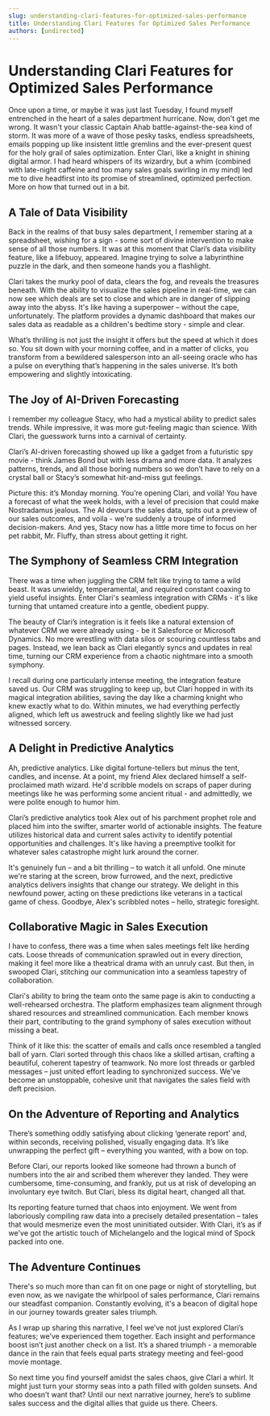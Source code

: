 ```yaml
---
slug: understanding-clari-features-for-optimized-sales-performance
title: Understanding Clari Features for Optimized Sales Performance
authors: [undirected]
---
```



# Understanding Clari Features for Optimized Sales Performance

Once upon a time, or maybe it was just last Tuesday, I found myself entrenched in the heart of a sales department hurricane. Now, don't get me wrong. It wasn't your classic Captain Ahab battle-against-the-sea kind of storm. It was more of a wave of those pesky tasks, endless spreadsheets, emails popping up like insistent little gremlins and the ever-present quest for the holy grail of sales optimization. Enter Clari, like a knight in shining digital armor. I had heard whispers of its wizardry, but a whim (combined with late-night caffeine and too many sales goals swirling in my mind) led me to dive headfirst into its promise of streamlined, optimized perfection. More on how that turned out in a bit.

## A Tale of Data Visibility

Back in the realms of that busy sales department, I remember staring at a spreadsheet, wishing for a sign - some sort of divine intervention to make sense of all those numbers. It was at this moment that Clari’s data visibility feature, like a lifebuoy, appeared. Imagine trying to solve a labyrinthine puzzle in the dark, and then someone hands you a flashlight.

Clari takes the murky pool of data, clears the fog, and reveals the treasures beneath. With the ability to visualize the sales pipeline in real-time, we can now see which deals are set to close and which are in danger of slipping away into the abyss. It's like having a superpower – without the cape, unfortunately. The platform provides a dynamic dashboard that makes our sales data as readable as a children's bedtime story - simple and clear.

What’s thrilling is not just the insight it offers but the speed at which it does so. You sit down with your morning coffee, and in a matter of clicks, you transform from a bewildered salesperson into an all-seeing oracle who has a pulse on everything that’s happening in the sales universe. It’s both empowering and slightly intoxicating.

## The Joy of AI-Driven Forecasting

I remember my colleague Stacy, who had a mystical ability to predict sales trends. While impressive, it was more gut-feeling magic than science. With Clari, the guesswork turns into a carnival of certainty.

Clari’s AI-driven forecasting showed up like a gadget from a futuristic spy movie - think James Bond but with less drama and more data. It analyzes patterns, trends, and all those boring numbers so we don’t have to rely on a crystal ball or Stacy’s somewhat hit-and-miss gut feelings.

Picture this: it’s Monday morning. You’re opening Clari, and voilà! You have a forecast of what the week holds, with a level of precision that could make Nostradamus jealous. The AI devours the sales data, spits out a preview of our sales outcomes, and voila - we're suddenly a troupe of informed decision-makers. And yes, Stacy now has a little more time to focus on her pet rabbit, Mr. Fluffy, than stress about getting it right.

## The Symphony of Seamless CRM Integration

There was a time when juggling the CRM felt like trying to tame a wild beast. It was unwieldy, temperamental, and required constant coaxing to yield useful insights. Enter Clari's seamless integration with CRMs - it's like turning that untamed creature into a gentle, obedient puppy.

The beauty of Clari’s integration is it feels like a natural extension of whatever CRM we were already using - be it Salesforce or Microsoft Dynamics. No more wrestling with data silos or scouring countless tabs and pages. Instead, we lean back as Clari elegantly syncs and updates in real time, turning our CRM experience from a chaotic nightmare into a smooth symphony.

I recall during one particularly intense meeting, the integration feature saved us. Our CRM was struggling to keep up, but Clari hopped in with its magical integration abilities, saving the day like a charming knight who knew exactly what to do. Within minutes, we had everything perfectly aligned, which left us awestruck and feeling slightly like we had just witnessed sorcery.

## A Delight in Predictive Analytics

Ah, predictive analytics. Like digital fortune-tellers but minus the tent, candles, and incense. At a point, my friend Alex declared himself a self-proclaimed math wizard. He'd scribble models on scraps of paper during meetings like he was performing some ancient ritual - and admittedly, we were polite enough to humor him.

Clari’s predictive analytics took Alex out of his parchment prophet role and placed him into the swifter, smarter world of actionable insights. The feature utilizes historical data and current sales activity to identify potential opportunities and challenges. It's like having a preemptive toolkit for whatever sales catastrophe might lurk around the corner.

It's genuinely fun – and a bit thrilling – to watch it all unfold. One minute we're staring at the screen, brow furrowed, and the next, predictive analytics delivers insights that change our strategy. We delight in this newfound power, acting on these predictions like veterans in a tactical game of chess. Goodbye, Alex's scribbled notes – hello, strategic foresight.

## Collaborative Magic in Sales Execution

I have to confess, there was a time when sales meetings felt like herding cats. Loose threads of communication sprawled out in every direction, making it feel more like a theatrical drama with an unruly cast. But then, in swooped Clari, stitching our communication into a seamless tapestry of collaboration.

Clari's ability to bring the team onto the same page is akin to conducting a well-rehearsed orchestra. The platform emphasizes team alignment through shared resources and streamlined communication. Each member knows their part, contributing to the grand symphony of sales execution without missing a beat.

Think of it like this: the scatter of emails and calls once resembled a tangled ball of yarn. Clari sorted through this chaos like a skilled artisan, crafting a beautiful, coherent tapestry of teamwork. No more lost threads or garbled messages – just united effort leading to synchronized success. We've become an unstoppable, cohesive unit that navigates the sales field with deft precision.

## On the Adventure of Reporting and Analytics

There’s something oddly satisfying about clicking ‘generate report’ and, within seconds, receiving polished, visually engaging data. It’s like unwrapping the perfect gift – everything you wanted, with a bow on top.

Before Clari, our reports looked like someone had thrown a bunch of numbers into the air and scribed them wherever they landed. They were cumbersome, time-consuming, and frankly, put us at risk of developing an involuntary eye twitch. But Clari, bless its digital heart, changed all that.

Its reporting feature turned that chaos into enjoyment. We went from laboriously compiling raw data into a precisely detailed presentation – tales that would mesmerize even the most uninitiated outsider. With Clari, it’s as if we've got the artistic touch of Michelangelo and the logical mind of Spock packed into one.

## The Adventure Continues

There's so much more than can fit on one page or night of storytelling, but even now, as we navigate the whirlpool of sales performance, Clari remains our steadfast companion. Constantly evolving, it's a beacon of digital hope in our journey towards greater sales triumph.

As I wrap up sharing this narrative, I feel we’ve not just explored Clari’s features; we’ve experienced them together. Each insight and performance boost isn’t just another check on a list. It’s a shared triumph - a memorable dance in the rain that feels equal parts strategy meeting and feel-good movie montage.

So next time you find yourself amidst the sales chaos, give Clari a whirl. It might just turn your stormy seas into a path filled with golden sunsets. And who doesn’t want that? Until our next narrative journey, here’s to sublime sales success and the digital allies that guide us there. Cheers.